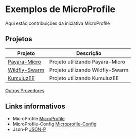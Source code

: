 # Exemplos de MicroProfile
Aqui estão contribuições da iniciativa MicroProfile

## Projetos

Projeto         | Descrição
--------------- | -------------
[Payara-Micro](https://github.com/SouJava-Rio/soujava-rio-labs/tree/master/microprofile/payara-micro) | Projeto utilizando Payara-Micro
[Wildfly-Swarm](https://github.com/SouJava-Rio/soujava-rio-labs/tree/master/microprofile/wildfly-swarm) | Projeto utilizando Wildfly-Swarm
[KumuluzEE](https://github.com/SouJava-Rio/soujava-rio-labs/tree/master/microprofile/kumuluzee) | Projeto utilizando KumuluzEE
[Outros Provedores]()


## Links informativos

* MicroProfile [MicroProfile](https://microprofile.io/)
* MicroProfile-Config [Microprofile-Config](https://microprofile.io/project/eclipse/microprofile-config)
* Json-P [JSON-P](https://javaee.github.io/jsonp/)
